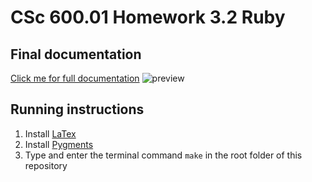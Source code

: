 # CSc 600.01 Homework 3.2 Ruby

## Final documentation
[Click me for full documentation](MandyNoto-HW3-1-Ruby.pdf)
![preview](img/pdf.gif)

## Running instructions
1. Install [LaTex](https://www.latex-project.org/get/)
2. Install [Pygments](http://pygments.org/download/)
3. Type and enter the terminal command `make` in the root folder of this repository
